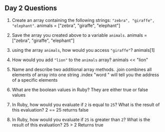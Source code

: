 ## Day 2 Questions

1. Create an array containing the following strings: `"zebra", "giraffe", "elephant"`.
animals = ["zebra", "giraffe", "elephant"]
1. Save the array you created above to a variable `animals`.
animals = ["zebra", "giraffe", "elephant"]
1. using the array `animals`, how would you access `"giraffe"`?
animals[1]
1. How would you add `"lion"` to the `animals` array?
animals << "lion"
1. Name and describe two additional array methods.
.join combines all elements of array into one string
.index "word " will tell you the address of a specific elements
1. What are the boolean values in Ruby?
They are either true or false values

1. In Ruby, how would you evaluate if `2` is equal to `25`? What is the result of this evaluation?
2 == 25
returns false
1. In Ruby, how would you evaluate if `25` is greater than `2`? What is the result of this evaluation?
25 > 2
Returns true
